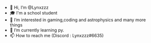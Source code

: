 - 👋 Hi, I’m @Lynxzzz
- 🎓 I'm a school student 
- 👀 I’m interested in gaming,coding and astrophysics and many more things
- 🌱 I’m currently learning py.
- 📫 How to reach me (Discord : Lynxzzz#6635)

<!---
Lynxzzz/Lynxzzz is a ✨ special ✨ repository because its `README.md` (this file) appears on your GitHub profile.
You can click the Preview link to take a look at your changes.
--->
